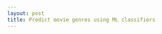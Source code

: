 ```yaml
---
layout: post
title: Predict movie genres using ML classifiers 
---
```



<script src="https://gist.github.com/selimslab/670f2bdef5480dc989d48418758dc791.js"></script>